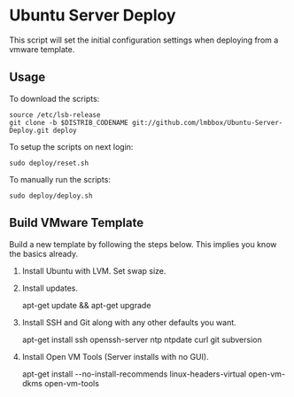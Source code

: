 # Ubuntu Server Deploy

This script will set the initial configuration settings when deploying from a vmware template.

## Usage

To download the scripts:

	source /etc/lsb-release
	git clone -b $DISTRIB_CODENAME git://github.com/lmbbox/Ubuntu-Server-Deploy.git deploy

To setup the scripts on next login:

	sudo deploy/reset.sh

To manually run the scripts:

	sudo deploy/deploy.sh

## Build VMware Template

Build a new template by following the steps below. This implies you know the basics already.

1. Install Ubuntu with LVM. Set swap size.
2. Install updates.

	apt-get update && apt-get upgrade

3. Install SSH and Git along with any other defaults you want.

	apt-get install ssh openssh-server ntp ntpdate curl git subversion

4. Install Open VM Tools (Server installs with no GUI).

	apt-get install --no-install-recommends linux-headers-virtual open-vm-dkms open-vm-tools
